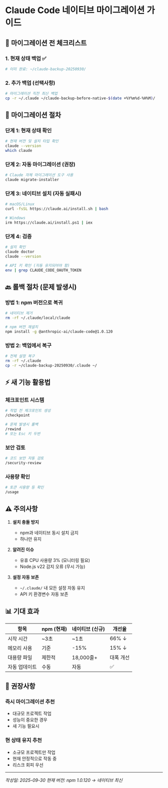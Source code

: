 # Claude Code 네이티브 마이그레이션 가이드

## 📅 마이그레이션 전 체크리스트

### 1. 현재 상태 백업 ✅
```bash
# 이미 완료: ~/claude-backup-20250930/
```

### 2. 추가 백업 (선택사항)
```bash
# 마이그레이션 직전 최신 백업
cp -r ~/.claude ~/claude-backup-before-native-$(date +%Y%m%d-%H%M)/
```

## 🚀 마이그레이션 절차

### 단계 1: 현재 상태 확인
```bash
# 현재 버전 및 설치 타입 확인
claude --version
which claude
```

### 단계 2: 자동 마이그레이션 (권장)
```bash
# Claude 자체 마이그레이션 도구 사용
claude migrate-installer
```

### 단계 3: 네이티브 설치 (자동 실패시)
```bash
# macOS/Linux
curl -fsSL https://claude.ai/install.sh | bash

# Windows
irm https://claude.ai/install.ps1 | iex
```

### 단계 4: 검증
```bash
# 설치 확인
claude doctor
claude --version

# API 키 확인 (자동 유지되어야 함)
env | grep CLAUDE_CODE_OAUTH_TOKEN
```

## 🔙 롤백 절차 (문제 발생시)

### 방법 1: npm 버전으로 복귀
```bash
# 네이티브 제거
rm -rf ~/.claude/local/claude

# npm 버전 재설치
npm install -g @anthropic-ai/claude-code@1.0.120
```

### 방법 2: 백업에서 복구
```bash
# 전체 설정 복구
rm -rf ~/.claude
cp -r ~/claude-backup-20250930/.claude ~/
```

## ⚡ 새 기능 활용법

### 체크포인트 시스템
```bash
# 작업 전 체크포인트 생성
/checkpoint

# 문제 발생시 롤백
/rewind
# 또는 Esc 키 두번
```

### 보안 검토
```bash
# 코드 보안 자동 검토
/security-review
```

### 사용량 확인
```bash
# 토큰 사용량 등 확인
/usage
```

## ⚠️ 주의사항

1. **설치 충돌 방지**
   - npm과 네이티브 동시 설치 금지
   - 하나만 유지

2. **알려진 이슈**
   - 유휴 CPU 사용량 3% (모니터링 필요)
   - Node.js v22 감지 오류 (무시 가능)

3. **설정 자동 보존**
   - `~/.claude/` 내 모든 설정 자동 유지
   - API 키 환경변수 자동 보존

## 📊 기대 효과

| 항목 | npm (현재) | 네이티브 (신규) | 개선율 |
|------|-----------|----------------|--------|
| 시작 시간 | ~3초 | ~1초 | 66% ↓ |
| 메모리 사용 | 기준 | -15% | 15% ↓ |
| 대용량 파일 | 제한적 | 18,000줄+ | 대폭 개선 |
| 자동 업데이트 | 수동 | 자동 | ✅ |

## 🎯 권장사항

### 즉시 마이그레이션 추천
- 대규모 프로젝트 작업
- 성능이 중요한 경우
- 새 기능 필요시

### 현 상태 유지 추천
- 소규모 프로젝트만 작업
- 현재 안정적으로 작동 중
- 리스크 회피 우선

---
*작성일: 2025-09-30*
*현재 버전: npm 1.0.120 → 네이티브 최신*